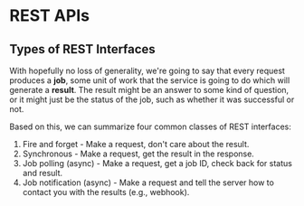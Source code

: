 # REST APIs

## Types of REST Interfaces

With hopefully no loss of generality, we're going to say that every request produces a **job**, some unit of work that the service is going to do
which will generate a **result**. The result might be an answer to some kind of question, or it might just be the status of the job, such as whether
it was successful or not.

Based on this, we can summarize four common classes of REST interfaces:

1. Fire and forget - Make a request, don't care about the result.
2. Synchronous - Make a request, get the result in the response.
3. Job polling (async) - Make a request, get a job ID, check back for status and result.
4. Job notification (async) - Make a request and tell the server how to contact you with the results (e.g., webhook).


